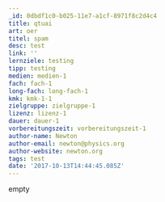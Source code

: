```yaml
---
_id: 0dbdf1c0-b025-11e7-a1cf-8971f8c2d4c4
title: qtuai
art: oer
titel: spam
desc: test
link: ''
lernziele: testing
tipp: testing
medien: medien-1
fach: fach-1
long-fach: long-fach-1
kmk: kmk-1-1
zielgruppe: zielgruppe-1
lizenz: lizenz-1
dauer: dauer-1
vorbereitungszeit: vorbereitungszeit-1
author-name: Newton
author-email: newton@physics.org
author-website: newton.org
tags: test
date: '2017-10-13T14:44:45.085Z'
---
```

empty
